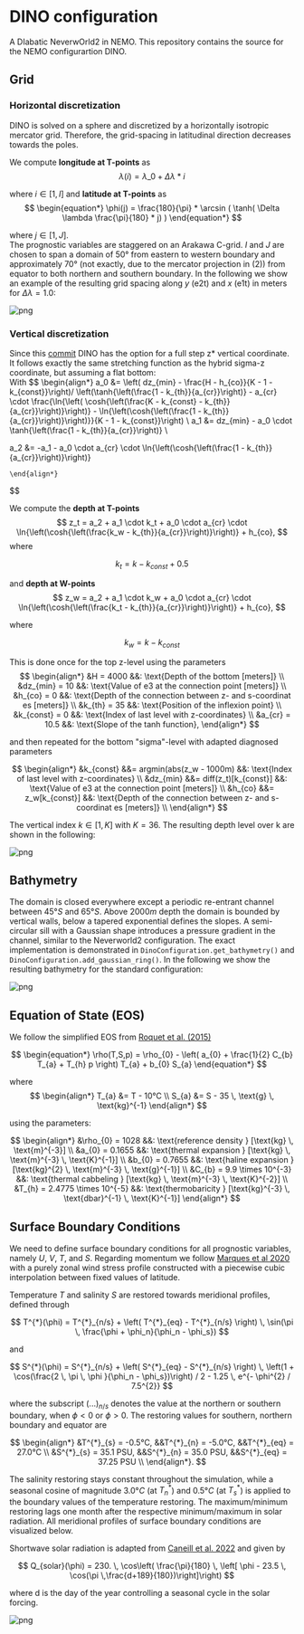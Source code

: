 # DINO configuration
A DIabatic NeverwOrld2 in NEMO. This repository contains the source for the NEMO configurartion DINO.
## Grid

### Horizontal discretization
DINO is solved on a sphere and discretized by a horizontally isotropic mercator grid. Therefore, the grid-spacing in latitudinal direction decreases towards the poles.

We compute **longitude at T-points** as
$$
\begin{equation*}
    \lambda(i) = \lambda\_{0} + \Delta \lambda * i
\end{equation*}
$$

where $i \in \left[ 1, I \right]$
and **latitude at T-points** as
$$
\begin{equation*}
    \phi(j) = \frac{180}{\pi} * \arcsin ( \tanh( \Delta \lambda \frac{\pi}{180} * j) )
\end{equation*}
$$

where $j \in \left[ 1, J \right]$. \
The prognostic variables are staggered on an Arakawa C-grid. $I$ and $J$ are chosen to span a domain of 50° from eastern to western boundary and approximately 70° (not exactly, due to the mercator projection in (2)) from equator to both northern and southern boundary. In the following we show an example of the resulting grid spacing along $y$ (e2t) and $x$ (e1t) in meters for $\Delta \lambda = 1.0$:
    
![png](README_files/README_4_1.png)
    
### Vertical discretization
Since this [commit](https://github.com/vopikamm/DINO/commit/084122893073255b154f7fba188f7683ea80331a) DINO has the option for a full step z* vertical coordinate. It follows exactly the same stretching function as the hybrid sigma-z coordinate, but assuming a flat bottom: \
With
$$
    \begin{align*}
    a_0 &= \left( dz_{min} - \frac{H - h_{co}}{K - 1 - k_{const}}\right)/
              \left(\tanh{\left(\frac{1 - k_{th}}{a_{cr}}\right)} - a_{cr} \cdot \frac{\ln{\left( \cosh{\left(\frac{K - k_{const} - k_{th}}{a_{cr}}\right)}\right)} - \ln{\left(\cosh{\left(\frac{1 - k_{th}}{a_{cr}}\right)}\right)}}{K - 1 - k_{const}}\right) \\
   a_1 &= dz_{min} - a_0 \cdot \tanh{\left(\frac{1 - k_{th}}{a_{cr}}\right)} \\

   a_2 &= -a_1 - a_0 \cdot a_{cr} \cdot \ln{\left(\cosh{\left(\frac{1 - k_{th}}{a_{cr}}\right)}\right)}

    \end{align*}
$$

We compute the **depth at T-points**
$$
    z_t = a_2 + a_1 \cdot k_t + a_0 \cdot a_{cr} \cdot \ln{\left(\cosh{\left(\frac{k_w - k_{th}}{a_{cr}}\right)}\right)} + h_{co},
    $$
where

$$  k_t = k - k_{const} + 0.5 $$

and **depth at W-points**
$$
   z_w = a_2 + a_1 \cdot k_w + a_0 \cdot a_{cr} \cdot \ln{\left(\cosh{\left(\frac{k_t - k_{th}}{a_{cr}}\right)}\right)} + h_{co},
$$

where

$$  k_w = k - k_{const} $$ 

This is done once for the top z-level using the parameters
$$
    \begin{align*}
        &H = 4000 &&: \text{Depth of the bottom [meters]} \\
        &dz_{min} = 10 &&: \text{Value of e3 at the connection point [meters]} \\
        &h_{co} = 0 &&: \text{Depth of the connection between z- and s-coordinat es [meters]} \\
        &k_{th} = 35 &&: \text{Position of the inflexion point} \\
        &k_{const} = 0 &&: \text{Index of last level with z-coordinates} \\
        &a_{cr} = 10.5 &&: \text{Slope of the tanh function},
    \end{align*}
$$

and then repeated for the bottom "sigma"-level with adapted diagnosed parameters

$$
    \begin{align*}
        &k_{const} &&= argmin(abs(z_w - 1000m) &&: \text{Index of last level with z-coordinates} \\
        &dz_{min} &&= diff(z_t)[k_{const}] &&: \text{Value of e3 at the connection point [meters]} \\
        &h_{co} &&= z_w[k_{const}] &&: \text{Depth of the connection between z- and s-coordinat es [meters]} \\
    \end{align*}
$$

The vertical index $k \in \left[ 1, K \right]$ with $K=36$.
The resulting depth level over k are shown in the following:
    
![png](README_files/README_9_1.png)
    

## Bathymetry
The domain is closed everywhere except a periodic re-entrant channel between $45°S$ and $65°S$. Above $2000m$ depth the domain is bounded by vertical walls, below a tapered exponential defines the slopes. A semi-circular sill with a Gaussian shape introduces a pressure gradient in the channel, similar to the Neverworld2 configuration. The exact implementation is demonstrated in `DinoConfiguration.get_bathymetry()` and `DinoConfiguration.add_gaussian_ring()`. In the following we show the resulting bathymetry for the standard configuration:   

    
![png](README_files/README_11_1.png)
    

## Equation of State (EOS)
We follow the simplified EOS from [Roquet et al. (2015)](https://doi.org/10.1175/JPO-D-15-0080.1)

$$
\begin{equation*}
    \rho(T,S,p) = \rho_{0} - \left( 
        a_{0} + 
        \frac{1}{2} C_{b} T_{a} +
        T_{h} p 
        \right) T_{a} + b_{0} S_{a}
\end{equation*}
$$

where 
$$
\begin{align*}
T_{a} &= T - 10°C \\
S_{a} &= S - 35 \, \text{g} \, \text{kg}^{-1}
\end{align*}
$$

using the parameters:

$$
\begin{align*}
    &\rho_{0} = 1028 &&: \text{reference density } [\text{kg} \, \text{m}^{-3}] \\
    &a_{0} = 0.1655 &&: \text{thermal expansion } [\text{kg} \, \text{m}^{-3} \, \text{K}^{-1}] \\
    &b_{0} = 0.7655 &&: \text{haline expansion  } [\text{kg}^{2} \, \text{m}^{-3} \, \text{g}^{-1}] \\
    &C_{b} = 9.9 \times 10^{-3} &&: \text{thermal cabbeling } [\text{kg} \, \text{m}^{-3} \, \text{K}^{-2}] \\
    &T_{h} = 2.4775 \times 10^{-5} &&: \text{thermobaricity } [\text{kg}^{-3} \, \text{dbar}^{-1} \, \text{K}^{-1}]
\end{align*}
$$

## Surface Boundary Conditions


We need to define surface boundary conditions for all prognostic variables, namely $U$, $V$, $T$,  and $S$. Regarding momentum we follow [Marques et al 2020](https://doi.org/10.5194/gmd-15-6567-2022) with a purely zonal wind stress profile constructed with a piecewise cubic interpolation between fixed values of latitude.

 Temperature $T$ and salinity $S$ are restored towards meridional profiles, defined through

$$
    T^{*}(\phi) = T^{*}_{n/s} + \left( T^{*}_{eq} - T^{*}_{n/s} \right) \, \sin(\pi \, \frac{\phi + \phi_n}{\phi_n - \phi_s})
$$

and

$$
    S^{*}(\phi) = S^{*}_{n/s} + \left( S^{*}_{eq} - S^{*}_{n/s} \right) \, \left(1 + \cos(\frac{2 \, \pi \, \phi }{\phi_n - \phi_s})\right) / 2 - 1.25 \, e^{- \phi^{2} / 7.5^{2}}
$$

where the subscript $(...)_{n/s}$ denotes the value at the northern or southern boundary, when $\phi < 0$ or $\phi > 0$.
The restoring values for southern, northern boundary and equator are 

$$
\begin{align*}
    &T^{*}_{s} = -0.5°C, &&T^{*}_{n} = -5.0°C, &&T^{*}_{eq} = 27.0°C \\
    &S^{*}_{s} = 35.1 PSU, &&S^{*}_{n} = 35.0 PSU, &&S^{*}_{eq} = 37.25 PSU \\
\end{align*}.
$$

The salinity restoring stays constant throughout the simulation, while a seasonal cosine of magnitude $3.0°C$ (at $T^{*}_{n}$) and $0.5°C$ (at $T^{*}_{s}$) is applied to the boundary values of the temperature restoring. The maximum/minimum restoring lags one month after the respective minimum/maximum in solar radiation. All meridional profiles of surface boundary conditions are visualized below. 

Shortwave solar radiation is adapted from [Caneill et al. 2022](https://doi.org/10.1175/JPO-D-21-0295.1) and given by

$$
Q_{solar}(\phi) = 230. \, \cos\left( \frac{\pi}{180} \, \left[ \phi - 23.5 \, \cos(\pi \,\frac{d+189}{180})\right]\right)
$$

where d is the day of the year controlling a seasonal cycle in the solar forcing.
    
![png](README_files/README_20_0.png)


